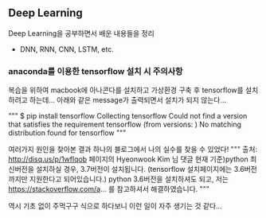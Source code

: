 ## Deep Learning

Deep Learning을 공부하면서 배운 내용들을 정리
 - DNN, RNN, CNN, LSTM, etc.


### anaconda를 이용한 tensorflow 설치 시 주의사항
복습을 위하여 macbook에 아나콘다를 설치하고 가상환경 구축 후 tensorflow를 설치하려고 하는데...
아래와 같은 message가 출력되면서 설치가 되지 않는다...

"""
$ pip install tensorflow
Collecting tensorflow
Could not find a version that satisfies the requirement tensorflow (from versions: )
No matching distribution found for tensorflow
"""

여러가지 원인을 찾아본 결과 하나의 블로그에서 나의 실수를 찾을 수 있었다!
"""
출처: http://disq.us/p/1wflqob 페이지의 Hyeonwook Kim 님 댓글
현재 기준)python 최신버전을 설치하실 경우, 3.7버전이 설치됩니다. (tensorflow 설치페이지에는 3.6버전 까지만 지원한다고 되어있습니다.)
python 3.6버전을 설치하셔도 되고, 저는 https://stackoverflow.com/a... 를 참고하셔서 해결하였습니다.
"""

역시 기초 없이 주먹구구 식으로 하다보니 이런 일이 자주 생기는 것 같다...
